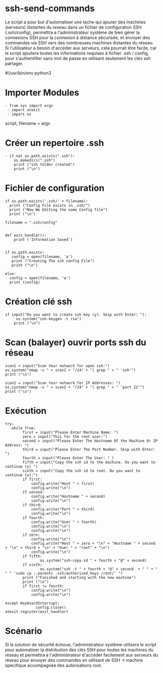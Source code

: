 # ssh-send-commands

Le script a pour but d'automatiser une tache qui ajouter des machines (serveurs) distantes du reseau dans un fichier de configuration SSH (.ssh/config), permettra a l'administrateur système de bien gérer la connexions SSH pour la connexion à distance sécurisée, et envoyer des commandes via SSH vers des nombreuses machines distantes du réseau. Si l'utilisateur a besoin d'accéder aux serveurs, cela pourrait être facile, car le script ajoutera toutes les informations requises à fichier .ssh / config, pour s'authentifier sans mot de passe en utilisant seulement les clés ssh partager.

#!/usr/bin/env python3

# Importer Modules

    - from sys import argv
     - import atexit
     - import os

script, filename = argv

# Créer un repertoire .ssh

    - if not os.path.exists(".ssh"):
        os.makedirs(".ssh")
        print ("ssh folder created")
        print ("\n")

# Fichier de configuration 

    if os.path.exists('.ssh/' + filename):
      print ("Config File exists in .ssh/")
      print ("Now We Editing the same Config file")
      print ("\n")

    filename = ".ssh/config"


    def exit_handler():
        print ('Information Saved')


    if os.path.exists:
       config = open(filename, 'a')
       print ("Creating The ssh config File")
       print ("\n")
       
    else: 
      config = open(filename, 'w')
      print (config)

# Création clé ssh

    if input("Do you want to create ssh key (y). Skip with Enter: "):
         os.system("ssh-keygen -t rsa")
        print ("\n")

# Scan (balayer) ouvrir ports ssh du réseau

    scan1 = input("Scan Your network for open ssh:")
    os.system("nmap -v " + scan1 + "/24" + "| grep " + " 'ssh'")
    print ("\n")

    scan2 = input("Scan Your network for IP Addresses: ")
    os.system("nmap -v " + scan2 + "/24" + "| grep " + " 'port 22'")
    print ("\n")

# Exécution 

    try:
       while True:
            first = input("Please Enter Machine Name: ")
            zero = input("This for the root user:")
            second = input("Please Enter The Hostname Of the Machine Or IP Address: ")
            third = input("Please Enter The Port Number. Skip with Enter: ")
            fourth = input("Please Enter The User: " )
            fifth = input("Copy the ssh id to the machine. Do you want to continue (y) ")
            sixth = input("Copy the ssh id to root. Do you want to continue (y):")
            if first:
                config.write("Host " + first)
                config.write("\n")
            if second:
                config.write("Hostname " + second)
                config.write("\n")
            if third: 
                config.write("Port " + third)
                config.write("\n")
            if fourth:
                config.write("User " + fourth)
                config.write("\n")
                config.write("\n")
            if zero:
                config.write("\n")
                config.write("Host " + zero + "\n" + "Hostname " + second + "\n" + third + "\n" + "User " + "root" + "\n")
                config.write("\n")   
            if fifth:
                    os.system("ssh-copy-id " + fourth + "@" + second)
            if sixth:
                    os.system("ssh -t " + fourth + "@" + second  + " " + " " " 'sudo cp --parents .ssh/authorized_keys /root/' ")    
            print ("Finished and starting with the new machine")
            print ("\n")
            if first != fourth:
                config.write("\n")
                config.write("\n")
                
    except KeyboardInterrupt:    
                  config.close()
    atexit.register(exit_handler)

# Scénario
Si la solution de sécurité échoue, l'administrateur système utilisera le script pour automatiser la distribution des clés SSH pour toutes les machines du réseau et permettra à l'administrateur d'accéder facilement aux serveurs du réseau pour envoyer des commandes en utilisant de SSH -t  machine spécifique accompagnée des autorisations root.



